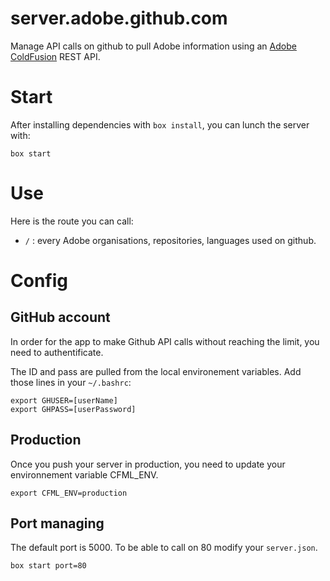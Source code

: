 server.adobe.github.com
=======================

Manage API calls on github to pull Adobe information using an [Adobe ColdFusion](http://www.adobe.com/products/coldfusion-family.html) REST API.

# Start

After installing dependencies with `box install`, you can lunch the server with:

```
box start
```

# Use

Here is the route you can call:

- `/` : every Adobe organisations, repositories, languages used on github.

# Config


## GitHub account

In order for the app to make Github API calls without reaching the limit, you need to authentificate.

The ID and pass are pulled from the local environement variables. Add those lines in your `~/.bashrc`:

```
export GHUSER=[userName]
export GHPASS=[userPassword]
```

## Production

Once you push your server in production, you need to update your environnement variable CFML_ENV. 

```
export CFML_ENV=production
```

## Port managing

The default port is 5000. To be able to call on 80 modify your `server.json`.

```
box start port=80
```
